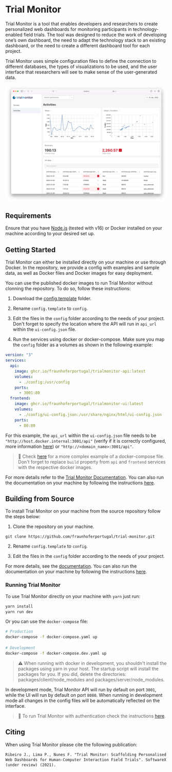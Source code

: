 # Trial Monitor

Trial Monitor is a tool that enables developers and researchers to create personalized web dashboards for monitoring participants in technology-enabled field trials. The tool was designed to reduce the work of developing one’s own dashboard, the need to adapt the technology stack to an existing dashboard, or the need to create a different dashboard tool for each project.

Trial Monitor uses simple configuration files to define the connection to different databases, the types of visualizations to be used, and the user interface that researchers will see to make sense of the user-generated data.

![Trial Monitor dashboard](docs/docs/01-Getting%20started/assets/dashboard.png)

## Requirements

Ensure that you have [Node.js](https://nodejs.org/) (tested with v16)  or Docker installed on your machine according to your desired set up.


## Getting Started

Trial Monitor can either be installed directly on your machine or use through Docker. In the repository, we provide a config with examples and sample data, as well as Docker files and Docker images for easy deployment.

You can use the published docker images to run Trial Monitor without clonning the repository. To do so, follow these instructions:

1. Download the [config.template](https://downgit.github.io/#/home?url=https://github.com/fraunhoferportugal/trial-monitor/tree/master/config.template) folder.

2. Rename `config.template` to `config`.

3. Edit the files in the `config` folder according to the needs of your project. Don't forget to specify the location where the API will run in `api_url` within the `ui-config.json` file.

4. Run the services using docker or docker-compose. Make sure you map the `config` folder as a volumes as shown in the following example:

```yaml
version: "3"
services:
  api:
    image: ghcr.io/fraunhoferportugal/trialmonitor-api:latest
    volumes:
      - ./config:/usr/config
    ports:
      - 3001:80
  frontend:
    image: ghcr.io/fraunhoferportugal/trialmonitor-ui:latest
    volumes:
      - ./config/ui-config.json:/usr/share/nginx/html/ui-config.json
    ports:
      - 80:80
```

For this example, the `api_url` within the `ui-config.json` file needs to be `"http://host.docker.internal:3001/api"` (verify if it is correctly configured, more information [here](https://fraunhoferportugal.github.io/trial-monitor/Getting%20started/deployment#requirement-docker-configuration-requirement)) or `"http://<domain_name>:3001/api"`.

> :page_facing_up: Check [here](https://github.com/fraunhoferportugal/trial-monitor/blob/master/docker-compose.yaml) for a more complex example of a docker-compose file. Don't forget to replace `build` property from `api` and `frontend` services with the respective docker images.

For more details refer to the [Trial Monitor Documentation](https://fraunhoferportugal.github.io/trial-monitor/). You can also run the documentation on your machine by following the instructions [here](./docs/README.md).

## Building from Source

To install Trial Monitor  on your machine from the source repository follow the steps below:

1. Clone the repository on your machine.

````
git clone https://github.com/fraunhoferportugal/trial-monitor.git
````

2. Rename `config.template` to `config`.

3. Edit the files in the `config` folder according to the needs of your project.

For more details, see the [documentation](https://fraunhoferportugal.github.io/trial-monitor/). You can also run the documentation on your machine by following the instructions [here](./docs/README.md).

### Running Trial Monitor

To use Trial Monitor directly on your machine with `yarn` just run:

```bash
yarn install
yarn run dev
```

Or you can use the `docker-compose` file:

```bash
# Production
docker-compose -f docker-compose.yaml up

# Development
docker-compose -f docker-compose.dev.yaml up
```

> :warning: When running with docker in development, you shouldn't install the packages using yarn in your host. The startup script will install the packages for you. If you did, delete the directories: packages/client/node_modules and packages/server/node_modules.

In development mode, Trial Monitor API will run by default on port `3001`, while the UI will run by default on port `8080`. When running in development mode all changes in the config files will be automatically reflected on the interface.

> :page_facing_up: To run Trial Monitor with authentication check the instructions [here](https://fraunhoferportugal.github.io/trial-monitor/Getting%20started/deployment).

## Citing

When using Trial Monitor please cite the following publication:

```
Ribeiro J., Lima P., Nunes F. "Trial Monitor: Scaffolding Personalised Web Dashboards for Human-Computer Interaction Field Trials". SoftwareX (under review) (2021).
```
